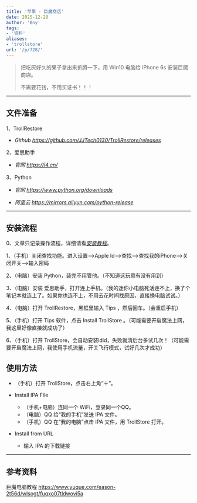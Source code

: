 ```yaml
---
title: '苹果 - 巨魔商店'
date: 2025-12-28
author: 'Bny'
tags:
- '资料'
aliases:
- 'trollstore'
url: '/p/728/'
---
```


> 把吃灰好久的果子拿出来折腾一下，用 Win10 电脑给 iPhone 6s 安装巨魔商店。  
> 
> 不需要花钱，不用买证书！！！

---

## 文件准备

1、TrollRestore  

- <i class="bi bi-link-45deg">Github https://github.com/JJTech0130/TrollRestore/releases</i>

2、爱思助手  

- <i class="bi bi-link-45deg">官网 https://i4.cn/</i>

3、Python  

- <i class="bi bi-link-45deg">官网 https://www.python.org/downloads</i>   

- <i class="bi bi-link-45deg">阿里云 https://mirrors.aliyun.com/python-release</i> 

---

## 安装流程

0、文章只记录操作流程，详细请看[<i class="bi bi-link-45deg">安装教程</i>](#参考资料)。

1、（手机）关闭查找功能。进入设置-->Apple Id-->查找-->查找我的iPhone-->关闭开关-->输入密码

2、（电脑）安装 Python，装完不用管他。（不知道这玩意有没有用到）

3、（电脑）安装 爱思助手，打开连上手机。（我的迷你小电脑死活连不上，换了个笔记本就连上了。如果你也连不上，不用去花时间找原因，直接换电脑试试。）

4、（电脑）打开 TrollRestore，黑框里输入 Tips ，然后回车。（会重启手机）

5、（手机）打开 Tips 软件，点击 Install TrollStore 。（可能需要开启魔法上网，我这里好像直接就成功了）

6、（手机）打开 TrollStore，会自动安装ldid，失败就清后台多试几次！（可能需要开启魔法上网，我使用手机流量，开关飞行模式，试好几次才成功）

## 使用方法

- （手机）打开 TrollStore，点击右上角“＋”。

- Install IPA File
  - （手机+电脑）连同一个 WiFi，登录同一个QQ。
  - （电脑）QQ 给“我的手机”发送 IPA 文件。
  - （手机）QQ 在“我的电脑”点击 IPA 文件，用 TrollStore 打开。

- Install from URL
  - 输入 IPA 的下载链接

---

## 参考资料

巨魔电脑教程  https://www.yuque.com/eason-2t56d/wlsogt/fuqxo07tldwovi5a

